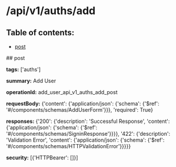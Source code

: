 # /api/v1/auths/add

## Table of contents:
- [post](#post)

<a name="post" />
## post

**tags:** ['auths']

**summary:** Add User

**operationId:** add_user_api_v1_auths_add_post

**requestBody:** {'content': {'application/json': {'schema': {'$ref': '#/components/schemas/AddUserForm'}}}, 'required': True}

**responses:** {'200': {'description': 'Successful Response', 'content': {'application/json': {'schema': {'$ref': '#/components/schemas/SigninResponse'}}}}, '422': {'description': 'Validation Error', 'content': {'application/json': {'schema': {'$ref': '#/components/schemas/HTTPValidationError'}}}}}

**security:** [{'HTTPBearer': []}]

